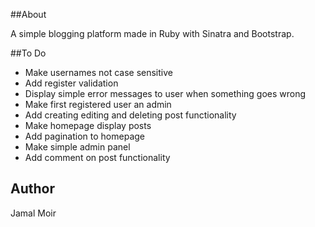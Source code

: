 ##About

A simple blogging platform made in Ruby with Sinatra and Bootstrap.

##To Do
* Make usernames not case sensitive
* Add register validation
* Display simple error messages to user when something goes wrong
* Make first registered user an admin
* Add creating editing and deleting post functionality
* Make homepage display posts
* Add pagination to homepage
* Make simple admin panel
* Add comment on post functionality

## Author

Jamal Moir

